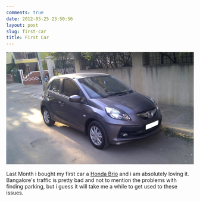 ```yaml
---
comments: true
date: 2012-05-25 23:50:56
layout: post
slug: first-car
title: First Car
---
```


![New Car](/resources/car.png)

Last Month i bought my first car a [Honda Brio](http://www.hondacarindia.com/hondabrio/index.html) and i am absolutely loving it. 
Bangalore's traffic is pretty bad and not to mention the problems with finding parking, but i guess it will take me a while to get used to these issues.

